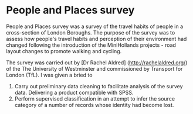 # People and Places survey

People and Places survey was a survey of the travel habits of people in a cross-section of London Boroughs. The purpose of the survey was to assess how people's travel habits and perception of their environment had changed following the introduction of the MiniHollands projects - road layout changes to promote walking and cycling. 

The survey was carried out by [Dr Rachel Aldred] (http://rachelaldred.org/) of the The University of Westminster and commissioned by Transport for London (TfL). I was given a bried to

1. Carry out preliminary data cleaning to facilitate analysis of the survey data. Delivering a product compatible with SPSS.
2. Perform supervised classification in an attempt to infer the source category of a number of records whose identity had become lost.
